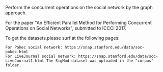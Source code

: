 Perform the concurrent operations on the social network by the graph approach.

For the paper "An Efficient Parallel Method for Performing Concurrent Operations on Social Networks", submitted to ICCCI 2017.

To get the datasets,please surf at the following pages:

    For Pokec social network: https://snap.stanford.edu/data/soc-pokec.html
    For LiveJournal social network: https://snap.stanford.edu/data/soc-LiveJournal1.html The SigMod dataset was uploaded in the "corpus" folder.
